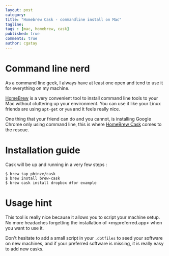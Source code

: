 ```yaml
---
layout: post
category:
title: "Homebrew Cask - commandline install on Mac"
tagline:
tags : [mac, homebrew, cask]
published: true
comments: true
author: cgatay
---
```


# Command line nerd #

As a command line geek, I always have at least one open and tend to use it for everything on my machine.

[HomeBrew](http://brew.sh) is a very convenient tool to install command line tools to your Mac without cluttering up your environment. You can use it like your Linux friends are using `apt-get` or `yum` and it feels really nice.

One thing that your friend can do and you cannot, is installing Google Chrome only using command line, this is where [HomeBrew Cask](https://github.com/phinze/homebrew-cask) comes to the rescue.

# Installation guide #

Cask will be up and running in a very few steps :

    $ brew tap phinze/cask
    $ brew install brew-cask
    $ brew cask install dropbox #for example

# Usage hint #
This tool is really nice because it allows you to script your machine setup. No more headaches forgetting the installation of <mypreferred.app> when you want to use it.

Don't hesitate to add a small script in your `.dotfiles` to seed your software on new machines, and if your preferred software is missing, it is really easy to add new casks.
